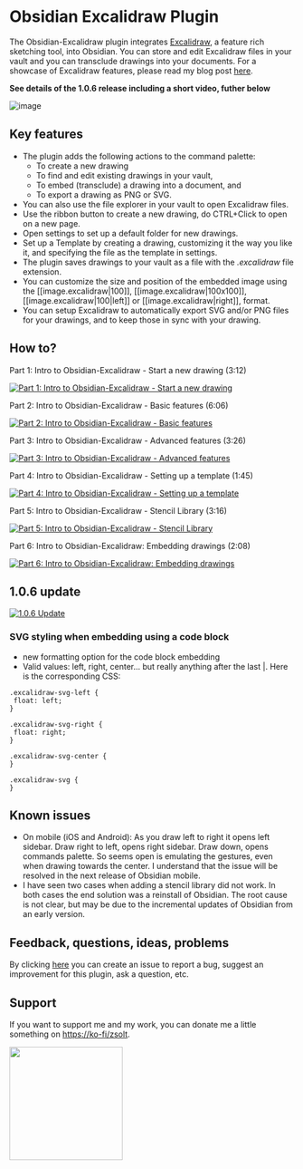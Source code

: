 # Obsidian Excalidraw Plugin
The Obsidian-Excalidraw plugin integrates [Excalidraw](https://excalidraw.com/), a feature rich sketching tool, into Obsidian. You can store and edit Excalidraw files in your vault and you can transclude drawings into your documents. For a showcase of Excalidraw features, please read my blog post [here](https://www.zsolt.blog/2021/03/showcasing-excalidraw.html).

**See details of the 1.0.6 release including a short video, futher below**

![image](https://user-images.githubusercontent.com/14358394/115983515-d06c2c80-a5a1-11eb-8d12-c7df91d18107.png)

## Key features
- The plugin adds the following actions to the command palette:
  - To create a new drawing
  - To find and edit existing drawings in your vault, 
  - To embed (transclude) a drawing into a document, and
  - To export a drawing as PNG or SVG.
- You can also use the file explorer in your vault to open Excalidraw files. 
- Use the ribbon button to create a new drawing, do CTRL+Click to open on a new page.
- Open settings to set up a default folder for new drawings. 
- Set up a Template by creating a drawing, customizing it the way you like it, and specifying the file as the template in settings.
- The plugin saves drawings to your vault as a file with the *.excalidraw* file extension.
- You can customize the size and position of the embedded image using the [[image.excalidraw|100]], [[image.excalidraw|100x100]], [[image.excalidraw|100|left]] or [[image.excalidraw|right]], format.
- You can setup Excalidraw to automatically export SVG and/or PNG files for your drawings, and to keep those in sync with your drawing.

## How to?
Part 1: Intro to Obsidian-Excalidraw - Start a new drawing (3:12)

[![Part 1: Intro to Obsidian-Excalidraw - Start a new drawing](https://user-images.githubusercontent.com/14358394/115983840-05797e80-a5a4-11eb-93cd-bae4b1973f72.jpg)](https://youtu.be/i-hIfY-Ecjg)

Part 2: Intro to Obsidian-Excalidraw - Basic features (6:06)

[![Part 2: Intro to Obsidian-Excalidraw - Basic features](https://user-images.githubusercontent.com/14358394/115983902-699c4280-a5a4-11eb-973d-2ba1bd7ac2db.jpg)](https://youtu.be/-dk7pvdl-H0)

Part 3: Intro to Obsidian-Excalidraw - Advanced features (3:26)

[![Part 3: Intro to Obsidian-Excalidraw - Advanced features](https://user-images.githubusercontent.com/14358394/115983916-7de03f80-a5a4-11eb-8f36-4ad516ef9e80.jpg)](https://youtu.be/2cKlEwo8WU0)

Part 4: Intro to Obsidian-Excalidraw - Setting up a template (1:45)

[![Part 4: Intro to Obsidian-Excalidraw - Setting up a template](https://user-images.githubusercontent.com/14358394/115983929-92bcd300-a5a4-11eb-9d4f-03e5cb9e3ebf.jpg)](https://youtu.be/oNPYZEpmuJ8)

Part 5: Intro to Obsidian-Excalidraw - Stencil Library (3:16)

[![Part 5: Intro to Obsidian-Excalidraw - Stencil Library](https://user-images.githubusercontent.com/14358394/115983944-a8ca9380-a5a4-11eb-8a69-e74ae00d95be.jpg)](https://youtu.be/rLx-9FvlzgI)

Part 6: Intro to Obsidian-Excalidraw: Embedding drawings (2:08)

[![Part 6: Intro to Obsidian-Excalidraw: Embedding drawings](https://user-images.githubusercontent.com/14358394/115983954-bbdd6380-a5a4-11eb-9243-f0151451afcd.jpg)](https://youtu.be/JQeJ-Hh-xAI)

## 1.0.6 update
[![1.0.6 Update](https://user-images.githubusercontent.com/14358394/116312909-58725200-a7ad-11eb-89b9-c67cb48ffebb.jpg)](https://youtu.be/ipZPbcP2B0M)

### SVG styling when embedding using a code block
- new formatting option for the code block embedding
- Valid values: left, right, center... but really anything after the last |.
Here is the corresponding CSS:
```
.excalidraw-svg-left {
 float: left;
}

.excalidraw-svg-right {
 float: right;
}

.excalidraw-svg-center {
}

.excalidraw-svg {
}
```


## Known issues
- On mobile (iOS and Android): As you draw left to right it opens left sidebar. Draw right to left, opens right sidebar. Draw down, opens commands palette. So seems open is emulating the gestures, even when drawing towards the center. I understand that the issue will be resolved in the next release of Obsidian mobile. 
- I have seen two cases when adding a stencil library did not work. In both cases the end solution was a reinstall of Obsidian. The root cause is not clear, but may be due to the incremental updates of Obsidian from an early version.

## Feedback, questions, ideas, problems
By clicking [here](https://github.com/zsviczian/obsidian-excalidraw-plugin/issues) you can create an issue to report a bug, suggest an improvement for this plugin, ask a question, etc.

## Support
If you want to support me and my work, you can donate me a little something on [https://ko-fi/zsolt](https://ko-fi.com/zsolt).

[<img style="float:left" src="https://user-images.githubusercontent.com/14358394/115450238-f39e8100-a21b-11eb-89d0-fa4b82cdbce8.png" width="200">](https://ko-fi.com/zsolt)
